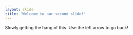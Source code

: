 ```yaml
---
layout: slide
title: "Welcome to our second slide!"
---
```

Slowly getting the hang of this.
Use the left arrow to go back!
